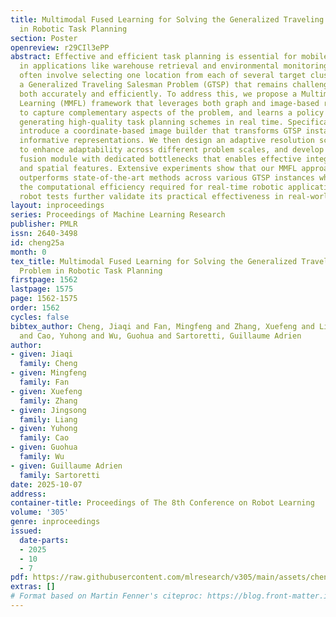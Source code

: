 ```yaml
---
title: Multimodal Fused Learning for Solving the Generalized Traveling Salesman Problem
  in Robotic Task Planning
section: Poster
openreview: r29CIl3ePP
abstract: Effective and efficient task planning is essential for mobile robots, especially
  in applications like warehouse retrieval and environmental monitoring. These tasks
  often involve selecting one location from each of several target clusters, forming
  a Generalized Traveling Salesman Problem (GTSP) that remains challenging to solve
  both accurately and efficiently. To address this, we propose a Multimodal Fused
  Learning (MMFL) framework that leverages both graph and image-based representations
  to capture complementary aspects of the problem, and learns a policy capable of
  generating high-quality task planning schemes in real time. Specifically, we first
  introduce a coordinate-based image builder that transforms GTSP instances into spatially
  informative representations. We then design an adaptive resolution scaling strategy
  to enhance adaptability across different problem scales, and develop a multimodal
  fusion module with dedicated bottlenecks that enables effective integration of geometric
  and spatial features. Extensive experiments show that our MMFL approach significantly
  outperforms state-of-the-art methods across various GTSP instances while maintaining
  the computational efficiency required for real-time robotic applications. Physical
  robot tests further validate its practical effectiveness in real-world scenarios.
layout: inproceedings
series: Proceedings of Machine Learning Research
publisher: PMLR
issn: 2640-3498
id: cheng25a
month: 0
tex_title: Multimodal Fused Learning for Solving the Generalized Traveling Salesman
  Problem in Robotic Task Planning
firstpage: 1562
lastpage: 1575
page: 1562-1575
order: 1562
cycles: false
bibtex_author: Cheng, Jiaqi and Fan, Mingfeng and Zhang, Xuefeng and Liang, Jingsong
  and Cao, Yuhong and Wu, Guohua and Sartoretti, Guillaume Adrien
author:
- given: Jiaqi
  family: Cheng
- given: Mingfeng
  family: Fan
- given: Xuefeng
  family: Zhang
- given: Jingsong
  family: Liang
- given: Yuhong
  family: Cao
- given: Guohua
  family: Wu
- given: Guillaume Adrien
  family: Sartoretti
date: 2025-10-07
address:
container-title: Proceedings of The 8th Conference on Robot Learning
volume: '305'
genre: inproceedings
issued:
  date-parts:
  - 2025
  - 10
  - 7
pdf: https://raw.githubusercontent.com/mlresearch/v305/main/assets/cheng25a/cheng25a.pdf
extras: []
# Format based on Martin Fenner's citeproc: https://blog.front-matter.io/posts/citeproc-yaml-for-bibliographies/
---
```

